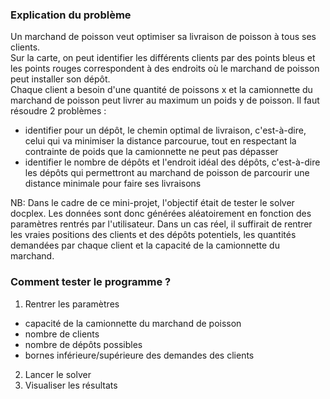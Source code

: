 ﻿### Explication du problème
Un marchand de poisson veut optimiser sa livraison de poisson à tous ses clients.   
Sur la carte, on peut identifier les différents clients par des points bleus et les points rouges correspondent à des endroits où le marchand de poisson peut installer son dépôt.   
Chaque client a besoin d'une quantité de poissons x et la camionnette du marchand de poisson peut livrer au maximum un poids y de poisson. 
Il faut résoudre 2 problèmes :
- identifier pour un dépôt, le chemin optimal de livraison, c'est-à-dire, celui qui va minimiser la distance parcourue, tout en respectant la contrainte de poids que la camionnette ne peut pas dépasser
- identifier le nombre de dépôts et l'endroit idéal des dépôts, c'est-à-dire les dépôts qui permettront au marchand de poisson de parcourir une distance minimale pour faire ses livraisons 



NB: Dans le cadre de ce mini-projet, l'objectif était de tester le solver docplex. Les données sont donc générées aléatoirement en fonction des paramètres rentrés par l'utilisateur.
Dans un cas réel, il suffirait de rentrer les vraies positions des clients et des dépôts potentiels, les quantités demandées par chaque client et la capacité de la camionnette du marchand.


### Comment tester le programme ?
1) Rentrer les paramètres
- capacité de la camionnette du marchand de poisson
- nombre de clients
- nombre de dépôts possibles
- bornes inférieure/supérieure des demandes des clients
2) Lancer le solver 
3) Visualiser les résultats
